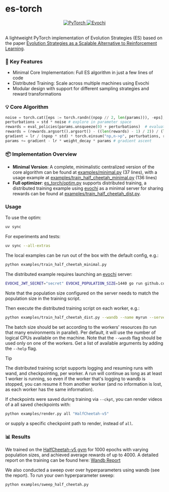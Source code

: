 # es-torch

<div align="center">
    <a href="https://pytorch.org/">
      <img src="https://img.shields.io/badge/Framework-PyTorch-EE4C2C?style=for-the-badge&logo=pytorch" alt="PyTorch" />
    </a>
    <a href="https://github.com/neuro-soup/evochi">
        <img src="https://img.shields.io/badge/Distributed-Evochi-00ADD8?style=for-the-badge" alt="Evochi" />
    </a>
</div>
<br/>

A lightweight PyTorch implementation of Evolution Strategies (ES) based on the paper [Evolution Strategies as a Scalable Alternative to Reinforcement Learning](https://arxiv.org/abs/1703.03864).

### 🌟 Key Features

- Minimal Core Implementation: Full ES algorithm in just a few lines of code
- Distributed Training: Scale across multiple machines using Evochi
- Modular design with support for different sampling strategies and reward transformations

### 💡 Core Algorithm

```python
noise = torch.cat([eps := torch.randn((npop // 2, len(params))), -eps], 0) # antithetic sampling
perturbations = std * noise # explore in parameter space
rewards = eval_policies(params.unsqueeze(0) + perturbations)  # evaluate perturbed policies
rewards = (rewards.argsort().argsort() - ((len(rewards) - 1) / 2)) / (len(rewards) - 1) # centered rank transformation
gradient = lr / (npop * std) * torch.einsum("np,n->p", perturbations, rewards)
params += gradient - lr * weight_decay * params # gradient ascent
```

### 📦 Implementation Overview

- **Minimal Version**: A complete, minimalistic centralized version of the core algorithm can be found at [examples/minimal.py](https://github.com/neuro-soup/es-torch/blob/main/examples/minimal.py) (37 lines), with a usage example at [examples/train_half_cheetah_minimal.py](https://github.com/neuro-soup/es-torch/blob/main/examples/train_half_cheetah_minimal.py) (136 lines)
- **Full optimizer**: [es_torch/optim.py](https://github.com/neuro-soup/es-torch/blob/main/es_torch/optim.py) supports distributed training, a distributed training example using [evochi](https://github.com/neuro-soup/evochi/tree/master) as a minimal server for sharing rewards can be found at [examples/train_half_cheetah_dist.py](https://github.com/neuro-soup/es-torch/blob/main/examples/train_half_cheetah_dist.py).

### Usage

To use the optim:
```bash
uv sync
```

For experiments and tests:
```bash
uv sync --all-extras
```

The local examples can be run out of the box with the default config, e.g.:
```bash
python examples/train_half_cheetah_minimal.py
```

The distributed example requires launching an [evochi](https://github.com/neuro-soup/evochi/tree/master) server:
```bash
EVOCHI_JWT_SECRET="secret" EVOCHI_POPULATION_SIZE=1440 go run github.com/neuro-soup/evochi/server/cmd/server@latest
```
Note that the population size configured on the server needs to match the population size in the training script.

Then execute the distributed training script on each worker, e.g.:
```bash
python examples/train_half_cheetah_dist.py --wandb --name myrun --server localhost:8080 --bs 50
```
The batch size should be set according to the workers' resources (to run that many environments in parallel).
Per default, it will use the number of logical CPUs available on the machine.
Note that the `--wandb` flag should be used only on one of the workers.
Get a list of available arguments by adding the `--help` flag.

> [!TIP]
The distributed training script supports logging and resuming runs with wand, and checkpointing, per worker.
A run will continue as long as at least 1 worker is running, so even if the worker that's logging to wandb is stopped, you can resume it from another worker (and no information is lost, as each worker has the same information).

If checkpoints were saved during training via `--ckpt`, you can render videos of a all saved checkpoints with:
```bash
python examples/render.py all "HalfCheetah-v5"
```
or supply a specific checkpoint path to render, instead of `all`.

### 📊 Results

We trained on the [HalfCheetah-v5 gym](https://gymnasium.farama.org/environments/mujoco/half_cheetah/) for 1000 epochs with varying population sizes, and achieved average rewards of up to 4000.
A detailed report on the training can be found here: [Wandb Report](https://wandb.ai/maxw/ES-HalfCheetah/reports/ES-HalfCheetah--VmlldzoxMDgyNTA5MQ?accessToken=mx2jsa0zjqoew8iznpjdqgvnge63l4voc9n2493dx3zxld9yvjt3p59x5n6ijqhf)

We also conducted a sweep over over hyperparameters using wandb (see the report).
To run your own hyperparameter sweep:
```bash
python examples/sweep_half_cheetah.py
```
